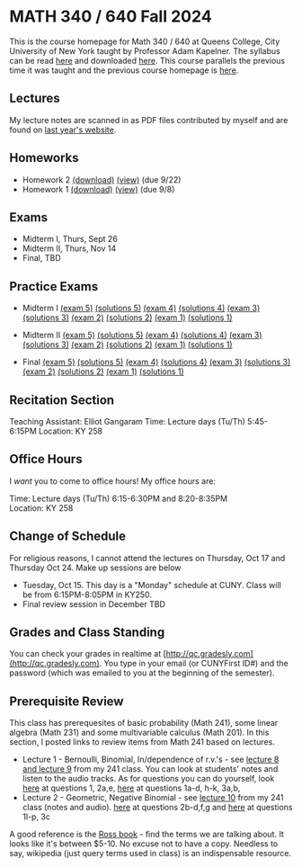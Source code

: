# MATH 340 / 640 Fall 2024

This is the course homepage for Math 340 / 640 at Queens College, City University of New York taught by Professor Adam Kapelner. The syllabus can be read [here](https://github.com/kapelner/QC_MATH_340_Fall_2024/blob/main/syllabus/syllabus.pdf) and downloaded [here](https://raw.githubusercontent.com/kapelner/QC_MATH_340_Fall_2024/main/syllabus/syllabus.pdf). This course parallels the previous time it was taught and the previous course homepage is [here](https://github.com/kapelner/QC_Math_621_Fall_2020).

## Lectures

My lecture notes are scanned in as PDF files contributed by myself and are found on [last year's website](https://github.com/kapelner/QC_MATH_340_Fall_2023). 


## Homeworks

<!--
* Homework 9 [(download)](https://github.com/kapelner/QC_MATH_340_Fall_2024/blob/main/homeworks/hw09/hw09.pdf?raw=true) [(view)](https://github.com/kapelner/QC_MATH_340_Fall_2024/blob/main/homeworks/hw09/hw09.pdf) (due 12/12)
* Homework 8 [(download)](https://github.com/kapelner/QC_MATH_340_Fall_2024/blob/main/homeworks/hw08/hw08.pdf?raw=true) [(view)](https://github.com/kapelner/QC_MATH_340_Fall_2024/blob/main/homeworks/hw08/hw08.pdf) (due 12/2)
* Homework 7 [(download)](https://github.com/kapelner/QC_MATH_340_Fall_2024/blob/main/homeworks/hw07/hw07.pdf?raw=true) [(view)](https://github.com/kapelner/QC_MATH_340_Fall_2024/blob/main/homeworks/hw07/hw07.pdf) (not officially due)
* Homework 6 [(download)](https://github.com/kapelner/QC_MATH_340_Fall_2024/blob/main/homeworks/hw06/hw06.pdf?raw=true) [(view)](https://github.com/kapelner/QC_MATH_340_Fall_2024/blob/main/homeworks/hw06/hw06.pdf) (due 12/3)
* Homework 5 [(download)](https://github.com/kapelner/QC_MATH_340_Fall_2024/blob/main/homeworks/hw05/hw05.pdf?raw=true) [(view)](https://github.com/kapelner/QC_MATH_340_Fall_2024/blob/main/homeworks/hw05/hw05.pdf) (due 11/12)
* Homework 4 [(download)](https://github.com/kapelner/QC_MATH_340_Fall_2024/blob/main/homeworks/hw04/hw04.pdf?raw=true) [(view)](https://github.com/kapelner/QC_MATH_340_Fall_2024/blob/main/homeworks/hw04/hw04.pdf) (due 10/29)
* Homework 3 [(download)](https://github.com/kapelner/QC_MATH_340_Fall_2024/blob/main/homeworks/hw03/hw03.pdf?raw=true) [(view)](https://github.com/kapelner/QC_MATH_340_Fall_2024/blob/main/homeworks/hw03/hw03.pdf) (due 10/7)-->
* Homework 2 [(download)](https://github.com/kapelner/QC_MATH_340_Fall_2024/blob/main/homeworks/hw02/hw02.pdf?raw=true) [(view)](https://github.com/kapelner/QC_MATH_340_Fall_2024/blob/main/homeworks/hw02/hw02.pdf) (due 9/22)
* Homework 1 [(download)](https://github.com/kapelner/QC_MATH_340_Fall_2024/blob/main/homeworks/hw01/hw01.pdf?raw=true) [(view)](https://github.com/kapelner/QC_MATH_340_Fall_2024/blob/main/homeworks/hw01/hw01.pdf) (due 9/8)


## Exams

* Midterm I, Thurs, Sept 26
* Midterm II, Thurs, Nov 14
* Final, TBD

## Practice Exams

* Midterm I [(exam 5)](https://github.com/kapelner/QC_MATH_340_Fall_2023/blob/main/exams/midterm1/midterm1.pdf) [(solutions 5)](https://github.com/kapelner/QC_MATH_340_Fall_2023/blob/main/exams/midterm1/midterm1_solutions.pdf) [(exam 4)](https://github.com/kapelner/QC_Math_368_Fall_2021/blob/master/exams/midterm1/midterm1.pdf) [(solutions 4)](https://github.com/kapelner/QC_Math_368_Fall_2021/blob/master/exams/midterm1/midterm1_solutions.pdf) 
[(exam 3)](https://github.com/kapelner/QC_Math_621_Fall_2017/blob/master/exams/midterm1/midterm1.pdf) [(solutions 3)](https://github.com/kapelner/QC_Math_621_Fall_2017/blob/master/exams/midterm1/midterm1_solutions.pdf) 
[(exam 2)](https://github.com/kapelner/QC_Math_621_Fall_2019/blob/master/exams/midterm1/midterm1.pdf) [(solutions 2)](https://github.com/kapelner/QC_Math_621_Fall_2019/blob/master/exams/midterm1/midterm1_solutions.pdf) 
[(exam 1)](https://github.com/kapelner/QC_Math_621_Fall_2020/blob/master/exams/midterm1/midterm1.pdf) [(solutions 1)](https://github.com/kapelner/QC_Math_621_Fall_2020/blob/master/exams/midterm1/midterm1_solutions.pdf)

* Midterm II [(exam 5)](https://github.com/kapelner/QC_MATH_340_Fall_2023/blob/main/exams/midterm2/midterm2.pdf) [(solutions 5)](https://github.com/kapelner/QC_MATH_340_Fall_2023/blob/main/exams/midterm2/midterm2_solutions.pdf) [(exam 4)](https://github.com/kapelner/QC_Math_621_Fall_2020/blob/master/exams/midterm2/midterm2.pdf) [(solutions 4)](https://github.com/kapelner/QC_Math_621_Fall_2020/blob/master/exams/midterm2/midterm2_solutions.pdf) 
[(exam 3)](https://github.com/kapelner/QC_Math_621_Fall_2017/blob/master/exams/midterm2/midterm2.pdf) [(solutions 3)](https://github.com/kapelner/QC_Math_621_Fall_2017/blob/master/exams/midterm2/midterm2_solutions.pdf) 
[(exam 2)](https://github.com/kapelner/QC_Math_621_Fall_2019/blob/master/exams/midterm2/midterm2.pdf) [(solutions 2)](https://github.com/kapelner/QC_Math_621_Fall_2019/blob/master/exams/midterm2/midterm2_solutions.pdf) 
[(exam 1)](https://github.com/kapelner/QC_Math_368_Fall_2021/blob/master/exams/midterm2/midterm2.pdf) [(solutions 1)](https://github.com/kapelner/QC_Math_368_Fall_2021/blob/master/exams/midterm2/midterm2_solutions.pdf)

* Final [(exam 5)](https://github.com/kapelner/QC_MATH_340_Fall_2023/blob/main/exams/final/final.pdf) [(solutions 5)](https://github.com/kapelner/QC_MATH_340_Fall_2023/blob/main/exams/final/final_solutions.pdf) [(exam 4)](https://github.com/kapelner/QC_Math_621_Fall_2020/blob/master/exams/final/final.pdf) [(solutions 4)](https://github.com/kapelner/QC_Math_621_Fall_2020/blob/master/exams/final/final_solutions.pdf) 
[(exam 3)](https://github.com/kapelner/QC_Math_621_Fall_2017/blob/master/exams/final/final.pdf) [(solutions 3)](https://github.com/kapelner/QC_Math_621_Fall_2017/blob/master/exams/final/final_solutions.pdf) 
[(exam 2)](https://github.com/kapelner/QC_Math_621_Fall_2019/blob/master/exams/final/final.pdf) [(solutions 2)](https://github.com/kapelner/QC_Math_621_Fall_2019/blob/master/exams/final/final_solutions.pdf) 
[(exam 1)](https://github.com/kapelner/QC_Math_368_Fall_2021/blob/master/exams/final/final.pdf) [(solutions 1)](https://github.com/kapelner/QC_Math_368_Fall_2021/blob/master/exams/final/final_solutions.pdf)

## Recitation Section

Teaching Assistant: Elliot Gangaram
Time: Lecture days (Tu/Th) 5:45-6:15PM
Location: KY 258

## Office Hours

I *want* you to come to office hours! My office hours are:

Time: Lecture days (Tu/Th) 6:15-6:30PM and 8:20-8:35PM \
Location: KY 258

## Change of Schedule

For religious reasons, I cannot attend the lectures on Thursday, Oct 17 and Thursday Oct 24. Make up sessions are below

* Tuesday, Oct 15. This day is a "Monday" schedule at CUNY. Class will be from 6:15PM-8:05PM in KY250.
* Final review session in December TBD


## Grades and Class Standing

You can check your grades in realtime at [http://qc.gradesly.com](http://qc.gradesly.com). You type in your email (or CUNYFirst ID#) and the password (which was emailed to you at the beginning of the semester).

## Prerequisite Review

This class has prerequesites of basic probability (Math 241), some linear algebra (Math 231) and some multivariable calculus (Math 201). In this section, I posted links to review items from Math 241 based on lectures. 

* Lecture 1 - Bernoulli, Binomial, In/dependence of r.v.'s - see [lecture 8 and lecture 9](https://github.com/kapelner/QC_Math_241_Fall_2016) from my 241 class. You can look at students' notes and listen to the audio tracks. As for questions you can do yourself, look [here](https://github.com/kapelner/QC_Math_241_Fall_2016/blob/master/exams/midterm2/midterm2_solutions.pdf) at questions 1, 2a,e, [here](https://github.com/kapelner/QC_Math_241_Fall_2015/blob/master/exams/midterm2/midterm2_solutions.pdf) at questions 1a-d, h-k, 3a,b, 
* Lecture 2 - Geometric, Negative Binomial - see [lecture 10](https://github.com/kapelner/QC_Math_241_Fall_2016) from my 241 class (notes and audio). [here](https://github.com/kapelner/QC_Math_241_Fall_2016/blob/master/exams/midterm2/midterm2_solutions.pdf) at questions 2b-d,f,g and [here](https://github.com/kapelner/QC_Math_241_Fall_2015/blob/master/exams/midterm2/midterm2_solutions.pdf) at questions 1l-p, 3c<!---->

A good reference is the [Ross book](https://www.amazon.com/First-Course-Probability-6th/dp/0130338516/ref=sr_1_6?ie=UTF8&qid=1504062810&sr=8-6&keywords=probability+ross) - find the terms we are talking about. It looks like it's between $5-10. No excuse not to have a copy. Needless to say, wikipedia (just query terms used in class) is an indispensable resource.
